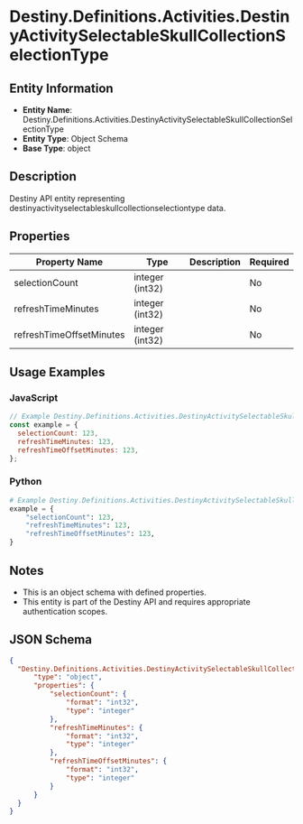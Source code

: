 # Destiny.Definitions.Activities.DestinyActivitySelectableSkullCollectionSelectionType

## Entity Information
- **Entity Name**: Destiny.Definitions.Activities.DestinyActivitySelectableSkullCollectionSelectionType
- **Entity Type**: Object Schema
- **Base Type**: object

## Description
Destiny API entity representing destinyactivityselectableskullcollectionselectiontype data.

## Properties

| Property Name | Type | Description | Required |
|---------------|------|-------------|----------|
| selectionCount | integer (int32) |  | No |
| refreshTimeMinutes | integer (int32) |  | No |
| refreshTimeOffsetMinutes | integer (int32) |  | No |

## Usage Examples

### JavaScript
```javascript
// Example Destiny.Definitions.Activities.DestinyActivitySelectableSkullCollectionSelectionType object
const example = {
  selectionCount: 123,
  refreshTimeMinutes: 123,
  refreshTimeOffsetMinutes: 123,
};
```

### Python
```python
# Example Destiny.Definitions.Activities.DestinyActivitySelectableSkullCollectionSelectionType object
example = {
    "selectionCount": 123,
    "refreshTimeMinutes": 123,
    "refreshTimeOffsetMinutes": 123,
}
```

## Notes
- This is an object schema with defined properties.
- This entity is part of the Destiny API and requires appropriate authentication scopes.

## JSON Schema
```json
{
  "Destiny.Definitions.Activities.DestinyActivitySelectableSkullCollectionSelectionType":   {
      "type": "object",
      "properties": {
          "selectionCount": {
              "format": "int32",
              "type": "integer"
          },
          "refreshTimeMinutes": {
              "format": "int32",
              "type": "integer"
          },
          "refreshTimeOffsetMinutes": {
              "format": "int32",
              "type": "integer"
          }
      }
  }
}
```
